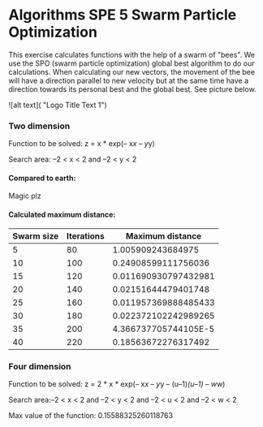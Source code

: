 # Algorithms SPE 5  Swarm Particle Optimization

This exercise calculates functions with the help of a swarm of "bees". We use the SPO (swarm particle optimization) global best algorithm to do our calculations. When calculating our new vectors, the movement of the bee will have a direction parallel to new velocity but at the same time have a direction towards its personal best and the global best. See picture below.

![alt text]( "Logo Title Text 1")

### Two dimension

Function to be solved: z = x * exp(– x*x – y*y)

Search area: –2 < x < 2 and –2 < y < 2

#### Compared to earth:
Magic plz

#### Calculated maximum distance:

| Swarm size | Iterations | Maximum distance |
 ----------------- | -------------- | -------------
| 5| 80| 1.005909243684975 |
| 10| 100| 0.24908599111756036|
| 15| 120| 0.011690930797432981|
| 20| 140| 0.02151644479401748|
| 25| 160| 0.011957369888485433|
| 30| 180| 0.022372102242989265|
| 35| 200| 4.366737705744105E-5|
| 40| 220| 0.18563672276317492|

### Four dimension

Function to be solved: z = 2 * x * exp(– x*x – y*y – (u–1)*(u–1) – w*w)

Search area:–2 < x < 2 and –2 < y < 2 and –2 < u < 2 and –2 < w < 2

Max value of the function: 0.15588325260118763
